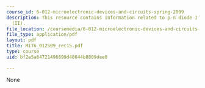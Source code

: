 ```yaml
---
course_id: 6-012-microelectronic-devices-and-circuits-spring-2009
description: This resource contains information related to p-n diode I-V characteristics
  (II).
file_location: /coursemedia/6-012-microelectronic-devices-and-circuits-spring-2009/bf2e5a64721496899d48644b8809dee0_MIT6_012S09_rec15.pdf
file_type: application/pdf
layout: pdf
title: MIT6_012S09_rec15.pdf
type: course
uid: bf2e5a64721496899d48644b8809dee0

---
```

None